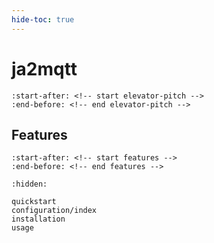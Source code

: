 ```yaml
---
hide-toc: true
---
```


# ja2mqtt

```{include} ../README.md
:start-after: <!-- start elevator-pitch -->
:end-before: <!-- end elevator-pitch -->
```

## Features

```{include} ../README.md
:start-after: <!-- start features -->
:end-before: <!-- end features -->
```

```{toctree}
:hidden:

quickstart
configuration/index
installation
usage
```

<!-- ```{toctree}
:caption: Development
:hidden:

contributing/index
kitchen-sink/index
stability
changelog
license
``` -->
